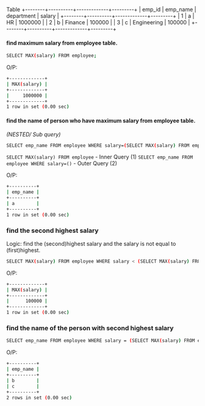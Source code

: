 Table
+--------+----------+-------------+---------+
| emp_id | emp_name | department  | salary  |
+--------+----------+-------------+---------+
|      1 | a        | HR          | 1000000 |
|      2 | b        | Finance     |  100000 |
|      3 | c        | Engineering |  100000 |
+--------+----------+-------------+---------+

#### find maximum salary from employee table.

```bash
SELECT MAX(salary) FROM employee;
```
O/P: 
```bash
+-------------+
| MAX(salary) |
+-------------+
|     1000000 |
+-------------+
1 row in set (0.00 sec)
```

#### find the name of person who have maximum salary from employee table.
*(NESTED/ Sub query)*

```bash
SELECT emp_name FROM employee WHERE salary=(SELECT MAX(salary) FROM employee);
```
`SELECT MAX(salary) FROM employee` - Inner Query (1)
`SELECT emp_name FROM employee WHERE salary=()` - Outer Query (2)

O/P:

```bash
+----------+
| emp_name |
+----------+
| a        |
+----------+
1 row in set (0.00 sec)
```

### find the second highest salary
Logic: find the (second)highest salary and the salary is not equal to (first)highest. 

```bash
SELECT MAX(salary) FROM employee WHERE salary < (SELECT MAX(salary) FROM employee);
```
O/P:
```bash
+-------------+
| MAX(salary) |
+-------------+
|      100000 |
+-------------+
1 row in set (0.00 sec)
```

### find the name of the person with second highest salary
```bash
SELECT emp_name FROM employee WHERE salary = (SELECT MAX(salary) FROM employee WHERE salary < (SELECT MAX(salary) FROM employee));
```
O/P:

```bash
+----------+
| emp_name |
+----------+
| b        |
| c        |
+----------+
2 rows in set (0.00 sec)
```